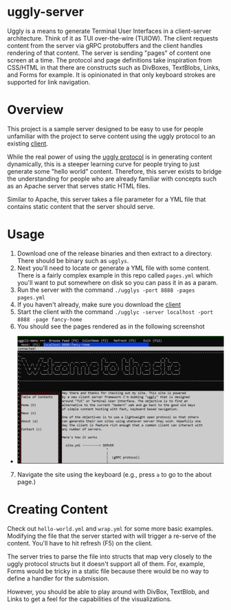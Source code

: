 # uggly-server
Uggly is a means to generate Terminal User Interfaces in a client-server architecture. Think of it as TUI over-the-wire (TUIOW). The client requests content from the server via gRPC protobuffers and the client handles rendering of that content. The server is sending "pages" of content one screen at a time. The protocol and page definitions take inspiration from CSS/HTML in that there are constructs such as DivBoxes, TextBlobs, Links, and Forms for example. It is opinionated in that only keyboard strokes are supported for link navigation.

# Overview
This project is a sample server designed to be easy to use for people unfamiliar with the project to serve content using the uggly protocol to an existing [client](http://github.com/rendicott/uggly-client).

While the real power of using the [uggly protocol](https://github.com/rendicott/uggly) is in generating content dynamically, this is a steeper learning curve for people trying to just generate some "hello world" content. Therefore, this server exists to bridge the understanding for people who are already familiar with concepts such as an Apache server that serves static HTML files. 

Similar to Apache, this server takes a file parameter for a YML file that contains static content that the server should serve. 

# Usage
1. Download one of the release binaries and then extract to a directory. There should be binary such as `ugglys`.
2. Next you'll need to locate or generate a YML file with some content. There is a fairly complex example in this repo called `pages.yml` which you'll want to put somewhere on disk so you can pass it in as a param. 
3. Run the server with the command `./ugglys -port 8888 -pages pages.yml`
4. If you haven't already, make sure you download the [client](http://github.com/rendicott/uggly-client)
5. Start the client with the command `./ugglyc -server localhost -port 8888 -page fancy-home`
6. You should see the pages rendered as in the following screenshot
  * ![](ugglys.png)
7. Navigate the site using the keyboard (e.g., press `a` to go to the about page.)

# Creating Content
Check out `hello-world.yml` and `wrap.yml` for some more basic examples. Modifying the file that the server started with will trigger a re-serve of the content. You'll have to hit refresh (F5) on the client.

The server tries to parse the file into structs that map very closely to the uggly protocol structs but it doesn't support all of them. For, example, Forms would be tricky in a static file because there would be no way to define a handler for the submission.

However, you should be able to play around with DivBox, TextBlob, and Links to get a feel for the capabilities of the visualizations.  
